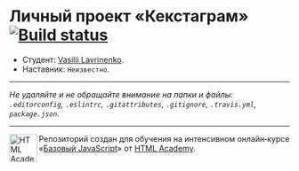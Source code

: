 # Личный проект «Кекстаграм» [![Build status][travis-image]][travis-url]

* Студент: [Vasilii Lavrinenko](https://up.htmlacademy.ru/javascript/9/user/90552).
* Наставник: `Неизвестно`.

---

_Не удаляйте и не обращайте внимание на папки и файлы:_<br>
_`.editorconfig`, `.eslintrc`, `.gitattributes`, `.gitignore`, `.travis.yml`, `package.json`._

---

<a href="https://htmlacademy.ru/intensive/javascript"><img align="left" width="50" height="50" title="HTML Academy" src="https://up.htmlacademy.ru/static/img/intensive/javascript/logo-for-github.svg"></a>

Репозиторий создан для обучения на интенсивном онлайн‑курсе «[Базовый JavaScript](https://htmlacademy.ru/intensive/javascript)» от [HTML Academy](https://htmlacademy.ru).

[travis-image]: https://travis-ci.org/htmlacademy-javascript/90552-kekstagram.svg?branch=master
[travis-url]: https://travis-ci.org/htmlacademy-javascript/90552-kekstagram
